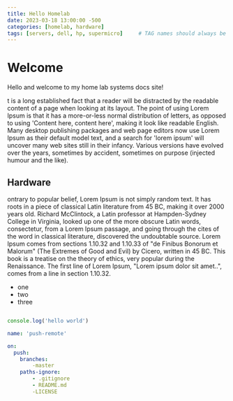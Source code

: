```yaml
---
title: Hello Homelab
date: 2023-03-18 13:00:00 -500
categories: [homelab, hardware]
tags: [servers, dell, hp, supermicro]     # TAG names should always be lowercase
---
```


# Welcome


Hello and welcome to my home lab systems docs site!


t is a long established fact that a reader will be distracted by the readable content of a page when looking at its layout. The point of using Lorem Ipsum is that it has a more-or-less normal distribution of letters, as opposed to using 'Content here, content here', making it look like readable English. Many desktop publishing packages and web page editors now use Lorem Ipsum as their default model text, and a search for 'lorem ipsum' will uncover many web sites still in their infancy. Various versions have evolved over the years, sometimes by accident, sometimes on purpose (injected humour and the like).

## Hardware

ontrary to popular belief, Lorem Ipsum is not simply random text. It has roots in a piece of classical Latin literature from 45 BC, making it over 2000 years old. Richard McClintock, a Latin professor at Hampden-Sydney College in Virginia, looked up one of the more obscure Latin words, consectetur, from a Lorem Ipsum passage, and going through the cites of the word in classical literature, discovered the undoubtable source. Lorem Ipsum comes from sections 1.10.32 and 1.10.33 of "de Finibus Bonorum et Malorum" (The Extremes of Good and Evil) by Cicero, written in 45 BC. This book is a treatise on the theory of ethics, very popular during the Renaissance. The first line of Lorem Ipsum, "Lorem ipsum dolor sit amet..", comes from a line in section 1.10.32.

* one
* two
* three

```javascript

console.log('hello world')

```

```yml
name: 'push-remote'

on: 
  push:
    branches:
        -master
    paths-ignore:
        - .gitignore
        - README.md
        -LICENSE    

 ````
 
 